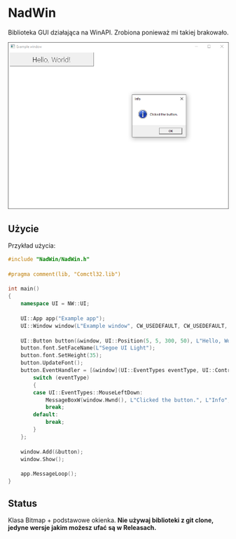 # NadWin

Biblioteka GUI działająca na WinAPI. Zrobiona ponieważ mi takiej brakowało.

![Example](./example/screen.png)

## Użycie

Przykład użycia:

```cpp
#include "NadWin/NadWin.h"

#pragma comment(lib, "Comctl32.lib")

int main()
{
    namespace UI = NW::UI;

    UI::App app("Example app");
    UI::Window window(L"Example window", CW_USEDEFAULT, CW_USEDEFAULT, 800, 600);
    
    UI::Button button(&window, UI::Position(5, 5, 300, 50), L"Hello, World!");
    button.font.SetFaceName(L"Segoe UI Light");
    button.font.SetHeight(35);
    button.UpdateFont();
    button.EventHandler = [&window](UI::EventTypes eventType, UI::ControlEventInfo* eventInfo) {
        switch (eventType)
        {
        case UI::EventTypes::MouseLeftDown:
            MessageBoxW(window.Hwnd(), L"Clicked the button.", L"Info", MB_OK | MB_ICONINFORMATION);
            break;
        default:
            break;
        }
    };

    window.Add(&button);
    window.Show();

    app.MessageLoop();
}
```

## Status

Klasa Bitmap + podstawowe okienka.
**Nie używaj biblioteki z git clone, jedyne wersje jakim możesz ufać są w Releasach.**
